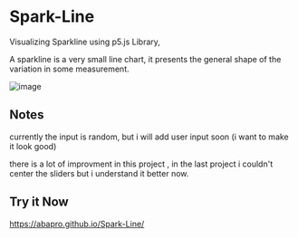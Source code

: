 # Spark-Line
Visualizing Sparkline using p5.js Library,

A sparkline is a very small line chart, it presents the general shape of the variation in some measurement.

![image](https://user-images.githubusercontent.com/102380881/212687792-8d5893cb-a059-4548-9991-9bcfb3d25537.png)

## Notes
currently the input is random, but i will add user input soon (i want to make it look good)

there is a lot of improvment in this project , in the last project i couldn't center the sliders but i understand it better now.


## Try it Now
https://abapro.github.io/Spark-Line/
